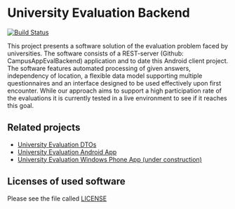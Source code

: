 # University Evaluation Backend 

[![Build Status](https://travis-ci.org/TH-Brandenburg/University-Evaluation-Backend.svg?branch=master)](https://travis-ci.org/TH-Brandenburg/University-Evaluation-Backend)

This project presents a software solution of the evaluation
problem faced by universities. The software consists of a REST-server (Github: CampusAppEvalBackend) application and to date this Android client project. The software
features automated processing of given answers, independency
of location, a flexible data model supporting multiple questionnaires
and an interface designed to be used effectively upon first
encounter. While our approach aims to support a high participation
rate of the evaluations it is currently tested in a live environment
to see if it reaches this goal.

## Related projects

* [University Evaluation DTOs](https://github.com/TH-Brandenburg/University-Evaluation-DTOs)
* [University Evaluation Android App](https://github.com/TH-Brandenburg/University-Evaluation-Android)
* [University Evaluation Windows Phone App (under construction)](https://github.com/TH-Brandenburg/University-Evaluation-Windows-Phone)

## Licenses of used software

Please see the file called [LICENSE](/LICENSE)